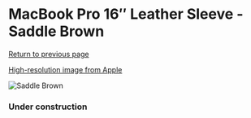 # MacBook Pro 16″ Leather Sleeve - Saddle Brown

[Return to previous page](/macbook)

[High-resolution image from Apple](https://store.storeimages.cdn-apple.com/8756/as-images.apple.com/is/MWV92?wid=4500&hei=4500&fmt=png)

<div style="width: 384px"><img src="/everyphone/MWV92.png" alt="Saddle Brown"></div>

### Under construction
